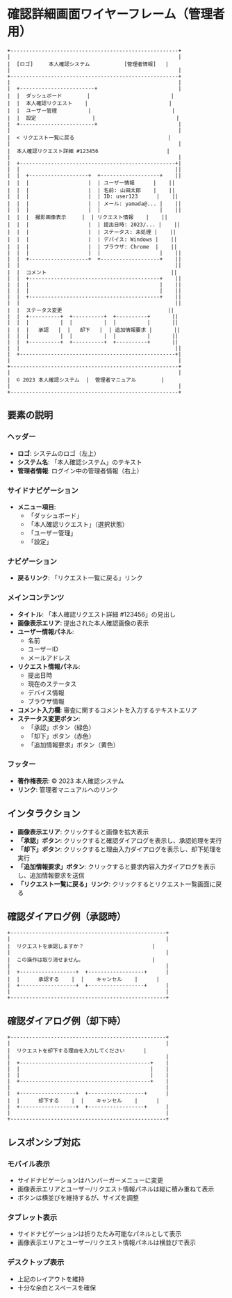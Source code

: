 # 確認詳細画面ワイヤーフレーム（管理者用）

```
+------------------------------------------------------+
|                                                      |
|  [ロゴ]     本人確認システム           [管理者情報]   |
|                                                      |
+------------------------------------------------------+
|                                                      |
|  +------------------------+                          |
|  |  ダッシュボード        |                          |
|  |  本人確認リクエスト    |                          |
|  |  ユーザー管理          |                          |
|  |  設定                  |                          |
|  +------------------------+                          |
|                                                      |
|  < リクエスト一覧に戻る                              |
|                                                      |
|  本人確認リクエスト詳細 #123456                      |
|                                                      |
|  +--------------------------------------------------+|
|  |                                                  ||
|  |  +-------------------+  +-------------------+    ||
|  |  |                   |  | ユーザー情報      |    ||
|  |  |                   |  | 名前: 山田太郎    |    ||
|  |  |                   |  | ID: user123      |    ||
|  |  |                   |  | メール: yamada@... |    ||
|  |  |                   |  |                   |    ||
|  |  |  撮影画像表示     |  | リクエスト情報    |    ||
|  |  |                   |  | 提出日時: 2023/... |    ||
|  |  |                   |  | ステータス: 未処理 |    ||
|  |  |                   |  | デバイス: Windows |    ||
|  |  |                   |  | ブラウザ: Chrome  |    ||
|  |  |                   |  |                   |    ||
|  |  +-------------------+  +-------------------+    ||
|  |                                                  ||
|  |  コメント                                        ||
|  |  +------------------------------------------+    ||
|  |  |                                          |    ||
|  |  |                                          |    ||
|  |  +------------------------------------------+    ||
|  |                                                  ||
|  |  ステータス変更                                  ||
|  |  +----------+  +----------+  +----------+       ||
|  |  |          |  |          |  |          |       ||
|  |  |   承認   |  |   却下   |  | 追加情報要求 |       ||
|  |  |          |  |          |  |          |       ||
|  |  +----------+  +----------+  +----------+       ||
|  |                                                  ||
|  +--------------------------------------------------+|
|                                                      |
+------------------------------------------------------+
|                                                      |
|  © 2023 本人確認システム  |  管理者マニュアル        |
|                                                      |
+------------------------------------------------------+
```

## 要素の説明

### ヘッダー
- **ロゴ**: システムのロゴ（左上）
- **システム名**: 「本人確認システム」のテキスト
- **管理者情報**: ログイン中の管理者情報（右上）

### サイドナビゲーション
- **メニュー項目**:
  - 「ダッシュボード」
  - 「本人確認リクエスト」（選択状態）
  - 「ユーザー管理」
  - 「設定」

### ナビゲーション
- **戻るリンク**: 「リクエスト一覧に戻る」リンク

### メインコンテンツ
- **タイトル**: 「本人確認リクエスト詳細 #123456」の見出し
- **画像表示エリア**: 提出された本人確認画像の表示
- **ユーザー情報パネル**:
  - 名前
  - ユーザーID
  - メールアドレス
- **リクエスト情報パネル**:
  - 提出日時
  - 現在のステータス
  - デバイス情報
  - ブラウザ情報
- **コメント入力欄**: 審査に関するコメントを入力するテキストエリア
- **ステータス変更ボタン**:
  - 「承認」ボタン（緑色）
  - 「却下」ボタン（赤色）
  - 「追加情報要求」ボタン（黄色）

### フッター
- **著作権表示**: © 2023 本人確認システム
- **リンク**: 管理者マニュアルへのリンク

## インタラクション

- **画像表示エリア**: クリックすると画像を拡大表示
- **「承認」ボタン**: クリックすると確認ダイアログを表示し、承認処理を実行
- **「却下」ボタン**: クリックすると理由入力ダイアログを表示し、却下処理を実行
- **「追加情報要求」ボタン**: クリックすると要求内容入力ダイアログを表示し、追加情報要求を送信
- **「リクエスト一覧に戻る」リンク**: クリックするとリクエスト一覧画面に戻る

## 確認ダイアログ例（承認時）

```
+--------------------------------------------------+
|                                                  |
|  リクエストを承認しますか？                      |
|                                                  |
|  この操作は取り消せません。                      |
|                                                  |
|  +------------------+  +------------------+      |
|  |      承認する    |  |    キャンセル    |      |
|  +------------------+  +------------------+      |
|                                                  |
+--------------------------------------------------+
```

## 確認ダイアログ例（却下時）

```
+--------------------------------------------------+
|                                                  |
|  リクエストを却下する理由を入力してください      |
|                                                  |
|  +------------------------------------------+    |
|  |                                          |    |
|  |                                          |    |
|  +------------------------------------------+    |
|                                                  |
|  +------------------+  +------------------+      |
|  |      却下する    |  |    キャンセル    |      |
|  +------------------+  +------------------+      |
|                                                  |
+--------------------------------------------------+
```

## レスポンシブ対応

### モバイル表示
- サイドナビゲーションはハンバーガーメニューに変更
- 画像表示エリアとユーザー/リクエスト情報パネルは縦に積み重ねて表示
- ボタンは横並びを維持するが、サイズを調整

### タブレット表示
- サイドナビゲーションは折りたたみ可能なパネルとして表示
- 画像表示エリアとユーザー/リクエスト情報パネルは横並びで表示

### デスクトップ表示
- 上記のレイアウトを維持
- 十分な余白とスペースを確保 